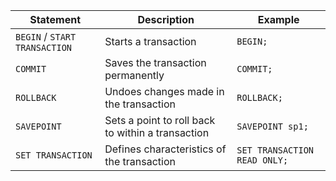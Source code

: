 | Statement                     | Description                                       | Example                      |
| ----------------------------- | ------------------------------------------------- | ---------------------------- |
| `BEGIN` / `START TRANSACTION` | Starts a transaction                              | `BEGIN;`                     |
| `COMMIT`                      | Saves the transaction permanently                 | `COMMIT;`                    |
| `ROLLBACK`                    | Undoes changes made in the transaction            | `ROLLBACK;`                  |
| `SAVEPOINT`                   | Sets a point to roll back to within a transaction | `SAVEPOINT sp1;`             |
| `SET TRANSACTION`             | Defines characteristics of the transaction        | `SET TRANSACTION READ ONLY;` |
